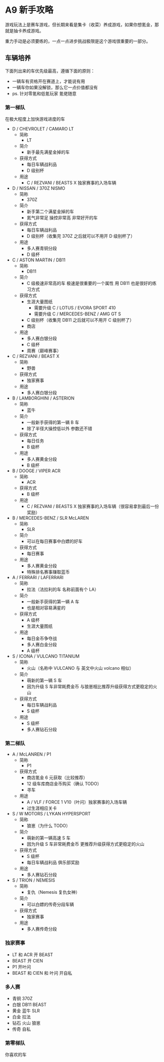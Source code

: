 # A9 新手攻略

游戏玩法上是赛车游戏，但长期来看是集卡（收菜）养成游戏，如果你想氪金，那就是抽卡养成游戏。

重力手动是必须要练的，一点一点进步挑战极限是这个游戏很重要的一部分。

## 车辆培养

下面列出来的车优先级最高，遵循下面的原则：

- 一辆车有资格开在赛道上，才能说有用
- 一辆车你如果没解锁，那么它一点价值都没有
- ps. 针对零氪和低氪玩家  氪佬随意

### 第一梯队

在极大程度上加快游戏进度的车

- D / CHEVROLET / CAMARO LT
    - 简称
        - LT
    - 简介
        - 新手最先满星金掉的车
    - 获得方式
        - 每日车辆战利品
        - D 级别杯
    - 用途
        - C / REZVANI / BEASTS X 独家赛事的入场车辆
- D / NISSAN / 370Z NISMO
    - 简称
        - 370Z
    - 简介
        - 新手第二个满星金掉的车
        - 氮气非常足  操控非常高  非常好开的车
    - 获得方式
        - 每日车辆战利品
        - D 级别杯（收集完 370Z 之后就可以不用开 D 级别杯了）
    - 用途
        - 多人赛青铜分段
        - D 级杯
- C / ASTON MARTIN / DB11
    - 简称
        - DB11
    - 简介
        - C 级极速非常高的车  极速是很重要的一个属性  用 DB11 也是很好的练习方式
    - 获得方式
        - 生涯大量图纸
            - 需要升级 C / LOTUS / EVORA SPORT 410
            - 需要升级 C / MERCEDES-BENZ / AMG GT S
        - C 级别杯（收集完 DB11 之后就可以不用开 C 级别杯了）
        - 商店
    - 用途
        - 多人赛白银分段
        - C 级杯
        - 周赛（巅峰赛事）
- C / REZVANI / BEAST X
    - 简称
        - 野兽
    - 获得方式
        - 独家赛事
    - 用途
        - 多人赛白银分段
- B / LAMBORGHINI / ASTERION
    - 简称
        - 蓝牛
    - 简介
        - 一般新手获得的第一辆 B 车
        - 除了半径大操控低以外  参数还不错
    - 获得方式
        - 每日任务
        - B 级杯
    - 用途
        - 多人赛黄金分段
        - B 级杯
- B / DOOGE / VIPER ACR
    - 简称
        - ACR
    - 获得方式
        - B 级杯
    - 用途
        - C / REZVANI / BEASTS X 独家赛事的入场车辆（很容易拿到最后一份奖励）
- B / MERCEDES-BENZ / SLR McLAREN
    - 简称
        - SLR
    - 简介
        - 可以在每日赛事中白嫖的好车
    - 获得方式
        - 每日赛事
    - 用途
        - 多人赛黄金分段
        - 特殊排名赛事赚取蓝币
- A / FERRARI / LAFERRARI
    - 简称
        - 拉法（法拉利的车  名称前面有个 LA）
    - 简介
        - 一般新手获得的第一辆 A 车
        - 也是相对容易满星的
    - 获得方式
        - A 级杯
        - 生涯大量图纸
    - 用途
        - 每日金币争夺战
        - 多人赛白金分段
        - A 级杯
- S / ICONA / VULCANO TITANIUM
    - 简称
        - 火山（名称中 VULCANO 与 英文中火山 volcano 相似）
    - 简介
        - 萌新的第一辆 S 车
        - 因为升级 S 车非常耗费金币  与狼崽相比推荐升级获得方式更稳定的火山
    - 获得方式
        - 每日车辆战利品
        - S 级杯
    - 用途
        - S 级杯
        - 多人赛钻石分段

### 第二梯队

- A / McLANREN / P1
    - 简称
        - P1
    - 获得方式
        - 商店氪金 6 元获取（比较推荐）
        - 12 级车库商店金币购买（确认 TODO）
        - 寻车
    - 用途
        - A / VLF / FORCE 1 V10（叶问）独家赛事的入场车辆
        - 过生涯相应关卡
- S / W MOTORS / LYKAN HYPERSPORT
    - 简称
        - 狼崽（为什么 TODO）
    - 简介
        - 萌新的第一辆高速 S 车
        - 因为升级 S 车非常耗费金币  更推荐升级获得方式更稳定的火山
    - 获得方式
        - S 级杯
        - 每日车辆战利品  俱乐部奖励
    - 用途
        - 多人赛钻石分段
- S / TRION / NEMESIS
    - 简称
        - 复仇（Nemesis 复仇女神）
    - 简介
        - 可以白嫖的传奇分段车辆
    - 获得方式
        - 独家赛事
    - 用途
        - 多人赛传奇分段

### 独家赛事

- LT 和 ACR 开 BEAST
- BEAST 开 CIEN
- P1 开叶问
- BEAST 和 CIEN 和 叶问 开自私

### 多人赛

- 青铜 370Z
- 白银 DB11 BEAST
- 黄金 蓝牛 SLR
- 白金 拉法
- 钻石 火山 狼崽
- 传奇 自私

### 第零梯队

你喜欢的车
